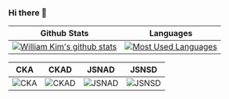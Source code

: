 ### Hi there 👋

<!--
**azamara/azamara** is a ✨ _special_ ✨ repository because its `README.md` (this file) appears on your GitHub profile.

Here are some ideas to get you started:

- 🔭 I’m currently working on ...
- 🌱 I’m currently learning ...
- 👯 I’m looking to collaborate on ...
- 🤔 I’m looking for help with ...
- 💬 Ask me about ...
- 📫 How to reach me: ...
- 😄 Pronouns: ...
- ⚡ Fun fact: ...
-->

Github Stats | Languages
:--: | :--:
[![William Kim's github stats](https://github-readme-stats.vercel.app/api?username=azamara&count_private=true&include_all_commits=true&show_icons=true&theme=dracula)](https://github.com/azamara) | [![Most Used Languages](https://github-readme-stats.vercel.app/api/top-langs/?username=azamara&langs_count=24&layout=compact&theme=dracula)](https://github.com/azamara)


CKA | CKAD | JSNAD | JSNSD
:--: | :--: | :--: | :--:
![CKA](https://www.youracclaim.com/earner/earned/badge/d242d39e-0493-4bba-8d9d-cf279daaed7d) | ![CKAD](https://images.youracclaim.com/size/340x340/images/f88d800c-5261-45c6-9515-0458e31c3e16/ckad_from_cncfsite.png) | ![JSNAD](https://images.youracclaim.com/size/340x340/images/71421f32-bf14-4bfa-aec1-31af1d6de2ff/jsnad_10.17.19.png) | ![JSNSD](https://images.youracclaim.com/size/340x340/images/dcfa6668-7bac-4a86-990d-ca8770e8c32f/jsnsd_10.17.19.png)

